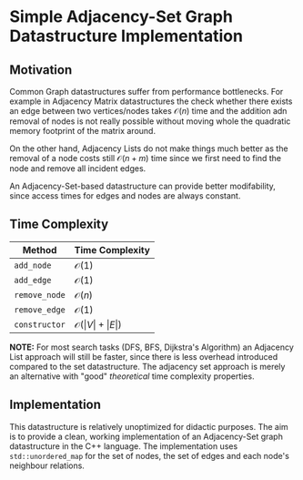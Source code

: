 # Simple Adjacency-Set Graph Datastructure Implementation

## Motivation

Common Graph datastructures suffer from performance bottlenecks. For example in Adjacency Matrix datastructures the check whether there exists an edge between two vertices/nodes takes $\mathcal O(n)$ time and the addition adn removal of nodes is not really possible without moving whole the quadratic memory footprint of the matrix around.

On the other hand, Adjacency Lists do not make things much better as the removal of a node costs still $\mathcal O(n + m)$ time since we first need to find the node and remove all incident edges.

An Adjacency-Set-based datastructure can provide better modifability, since access times for edges and nodes are always constant. 

## Time Complexity

| Method        | Time Complexity             |
|---------------|-----------------------------|
| `add_node`    | $\mathcal O(1)$             |
| `add_edge`    | $\mathcal O(1)$             |
| `remove_node` | $\mathcal O(n)$             |
| `remove_edge` | $\mathcal O(1)$             |
| `constructor` | $\mathcal O(\|V\| + \|E\|)$ |

__NOTE:__ For most search tasks (DFS, BFS, Dijkstra's Algorithm) an Adjacency List approach will still be faster, since there is less overhead introduced compared to the set datastructure. The adjacency set approach is merely an alternative with "good" _theoretical_ time complexity properties.

## Implementation

This datastructure is relatively unoptimized for didactic purposes. The aim is to provide a clean, working implementation of an Adjacency-Set graph datastructure in the C++ language. The implementation uses `std::unordered_map` for the set of nodes, the set of edges and each node's neighbour relations.
